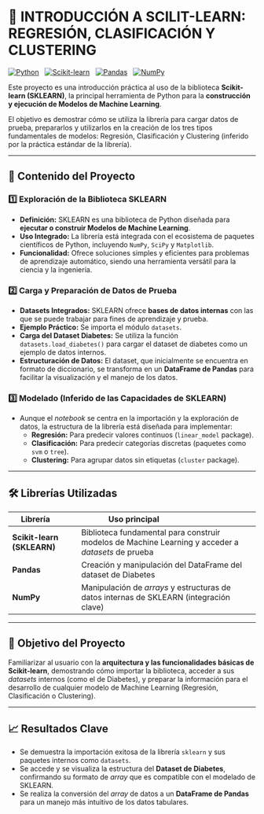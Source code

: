 # 🐍 INTRODUCCIÓN A SCILIT-LEARN: REGRESIÓN, CLASIFICACIÓN Y CLUSTERING

[![Python](https://img.shields.io/badge/Python-3670A0?style=flat&logo=python&logoColor=ffdd54)](https://www.python.org/)  
[![Scikit-learn](https://img.shields.io/badge/Scikit--learn-F7931E?style=flat&logo=scikit-learn&logoColor=white)](https://scikit-learn.org/)  
[![Pandas](https://img.shields.io/badge/Pandas-150458?style=flat&logo=pandas&logoColor=white)](https://pandas.pydata.org/)  
[![NumPy](https://img.shields.io/badge/NumPy-013243?style=flat&logo=numpy&logoColor=white)](https://numpy.org/)

Este proyecto es una introducción práctica al uso de la biblioteca **Scikit-learn (SKLEARN)**, la principal herramienta de Python para la **construcción y ejecución de Modelos de Machine Learning**.

El objetivo es demostrar cómo se utiliza la librería para cargar datos de prueba, prepararlos y utilizarlos en la creación de los tres tipos fundamentales de modelos: Regresión, Clasificación y Clustering (inferido por la práctica estándar de la librería).

---

## 🧠 Contenido del Proyecto

### 1️⃣ Exploración de la Biblioteca SKLEARN
- **Definición:** SKLEARN es una biblioteca de Python diseñada para **ejecutar o construir Modelos de Machine Learning**.
- **Uso Integrado:** La librería está integrada con el ecosistema de paquetes científicos de Python, incluyendo `NumPy`, `SciPy` y `Matplotlib`.
- **Funcionalidad:** Ofrece soluciones simples y eficientes para problemas de aprendizaje automático, siendo una herramienta versátil para la ciencia y la ingeniería.

### 2️⃣ Carga y Preparación de Datos de Prueba
- **Datasets Integrados:** SKLEARN ofrece **bases de datos internas** con las que se puede trabajar para fines de aprendizaje y prueba.
- **Ejemplo Práctico:** Se importa el módulo `datasets`.
- **Carga del Dataset Diabetes:** Se utiliza la función `datasets.load_diabetes()` para cargar el dataset de diabetes como un ejemplo de datos internos.
- **Estructuración de Datos:** El dataset, que inicialmente se encuentra en formato de diccionario, se transforma en un **DataFrame de Pandas** para facilitar la visualización y el manejo de los datos.

### 3️⃣ Modelado (Inferido de las Capacidades de SKLEARN)
- Aunque el *notebook* se centra en la importación y la exploración de datos, la estructura de la librería está diseñada para implementar:
    * **Regresión:** Para predecir valores continuos (`linear_model` package).
    * **Clasificación:** Para predecir categorías discretas (paquetes como `svm` o `tree`).
    * **Clustering:** Para agrupar datos sin etiquetas (`cluster` package).

---

## 🛠️ Librerías Utilizadas

| Librería       | Uso principal                               |
|----------------|---------------------------------------------|
| **Scikit-learn (SKLEARN)** | Biblioteca fundamental para construir modelos de Machine Learning y acceder a *datasets* de prueba|
| **Pandas**     | Creación y manipulación del DataFrame del dataset de Diabetes|
| **NumPy**      | Manipulación de *arrays* y estructuras de datos internas de SKLEARN (integración clave)|

---

## 🎯 Objetivo del Proyecto
Familiarizar al usuario con la **arquitectura y las funcionalidades básicas de Scikit-learn**, demostrando cómo importar la biblioteca, acceder a sus *datasets* internos (como el de Diabetes), y preparar la información para el desarrollo de cualquier modelo de Machine Learning (Regresión, Clasificación o Clustering).

---

## 📈 Resultados Clave
- Se demuestra la importación exitosa de la librería `sklearn` y sus paquetes internos como `datasets`.
- Se accede y se visualiza la estructura del **Dataset de Diabetes**, confirmando su formato de *array* que es compatible con el modelado de SKLEARN.
- Se realiza la conversión del *array* de datos a un **DataFrame de Pandas** para un manejo más intuitivo de los datos tabulares.

